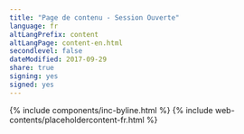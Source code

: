 ```yaml
---
title: "Page de contenu - Session Ouverte"
language: fr
altLangPrefix: content
altLangPage: content-en.html
secondlevel: false
dateModified: 2017-09-29
share: true
signing: yes
signed: yes
---
```

{% include components/inc-byline.html %}
{% include web-contents/placeholdercontent-fr.html %}


